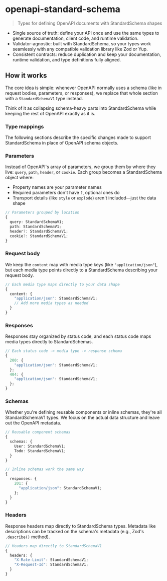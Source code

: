 # openapi-standard-schema

> Types for defining OpenAPI documents with StandardSchema shapes

- Single source of truth: define your API once and use the same types to generate documentation, client code, and runtime validation.
- Validator-agnostic: built with StandardSchema, so your types work seamlessly with any compatible validation library like Zod or Yup.
- Consistent contracts: reduce duplication and keep your documentation, runtime validation, and type definitions fully aligned.

## How it works

The core idea is simple: whenever OpenAPI normally uses a schema (like in request bodies, parameters, or responses), we replace that whole section with a `StandardSchemaV1` type instead.

Think of it as collapsing schema-heavy parts into StandardSchema while keeping the rest of OpenAPI exactly as it is.

### Type mappings

The following sections describe the specific changes made to support StandardSchema in place of OpenAPI schema objects.

### Parameters

Instead of OpenAPI's array of parameters, we group them by where they live: `query`, `path`, `header`, or `cookie`. Each group becomes a StandardSchema object where:

- Property names are your parameter names
- Required parameters don't have `?`, optional ones do
- Transport details (like `style` or `explode`) aren't included—just the data shape

```typescript
// Parameters grouped by location
{
  query: StandardSchemaV1;
  path: StandardSchemaV1;
  header?: StandardSchemaV1;
  cookie?: StandardSchemaV1;
}
```

### Request body

We keep the `content` map with media type keys (like `"application/json"`), but each media type points directly to a StandardSchema describing your request body.

```typescript
// Each media type maps directly to your data shape
{
  content: {
    "application/json": StandardSchemaV1;
    // Add more media types as needed
  }
}
```

### Responses

Responses stay organized by status code, and each status code maps media types directly to StandardSchemas.

```typescript
// Each status code -> media type -> response schema
{
  200: {
    "application/json": StandardSchemaV1;
  };
  404: {
    "application/json": StandardSchemaV1;
  };
}
```

### Schemas

Whether you're defining reusable components or inline schemas, they're all StandardSchemaV1 types. We focus on the actual data structure and leave out the OpenAPI metadata.

```typescript
// Reusable component schemas
{
  schemas: {
    User: StandardSchemaV1;
    Todo: StandardSchemaV1;
  }
}

// Inline schemas work the same way
{
  responses: {
    201: {
      "application/json": StandardSchemaV1;
    };
  }
}
```

### Headers

Response headers map directly to StandardSchema types. Metadata like descriptions can be tracked on the schema's metadata (e.g., Zod's `.describe()` method).

```typescript
// Headers map directly to StandardSchemaV1
{
  headers: {
    "X-Rate-Limit": StandardSchemaV1;
    "X-Request-Id": StandardSchemaV1;
  }
}
```
